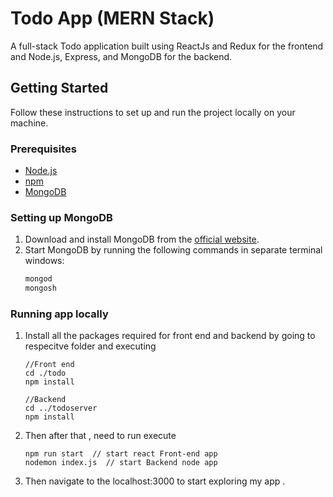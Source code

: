 
# Todo App (MERN Stack)

A full-stack Todo application built using ReactJs and Redux for the frontend and Node.js, Express, and MongoDB for the backend.

## Getting Started

Follow these instructions to set up and run the project locally on your machine.

### Prerequisites

- [Node.js](https://nodejs.org/)
- [npm](https://www.npmjs.com/)
- [MongoDB](https://www.mongodb.com/try/download/community)

### Setting up MongoDB

1. Download and install MongoDB from the [official website](https://www.mongodb.com/try/download/community).
2. Start MongoDB by running the following commands in separate terminal windows:
   ```bash
   mongod
   mongosh
   ```

### Running app locally 

1.  Install all the packages required for front end and backend by going to respecitve folder and executing
	```
	//Front end
	cd ./todo
	npm install 
	
	//Backend
	cd ../todoserver
	npm install
	```
2. Then after that , need to run execute
	```
	npm run start  // start react Front-end app
	nodemon index.js  // start Backend node app 
	```
3. Then navigate to the localhost:3000 to start exploring my app . 

